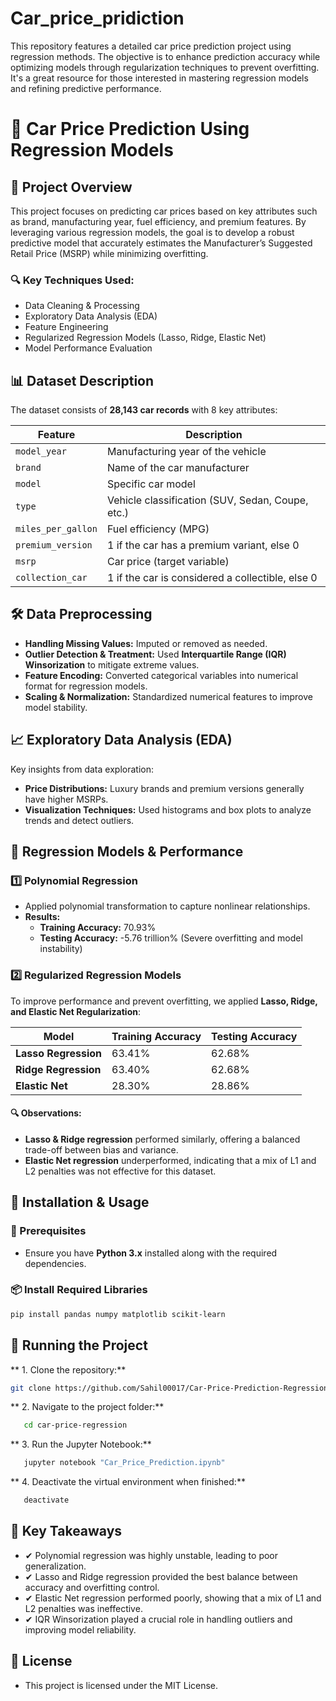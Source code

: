 # Car_price_pridiction
This repository features a detailed car price prediction project using regression methods. The objective is to enhance prediction accuracy while optimizing models through regularization techniques to prevent overfitting. It's a great resource for those interested in mastering regression models and refining predictive performance.

# 🚗 Car Price Prediction Using Regression Models  

## 📌 Project Overview  
This project focuses on predicting car prices based on key attributes such as brand, manufacturing year, fuel efficiency, and premium features. By leveraging various regression models, the goal is to develop a robust predictive model that accurately estimates the Manufacturer’s Suggested Retail Price (MSRP) while minimizing overfitting.  

### 🔍 Key Techniques Used:  
- Data Cleaning & Processing  
- Exploratory Data Analysis (EDA)  
- Feature Engineering  
- Regularized Regression Models (Lasso, Ridge, Elastic Net)  
- Model Performance Evaluation  

## 📊 Dataset Description  
The dataset consists of **28,143 car records** with 8 key attributes:  

| Feature            | Description |
|--------------------|------------|
| `model_year`      | Manufacturing year of the vehicle |
| `brand`           | Name of the car manufacturer |
| `model`           | Specific car model |
| `type`            | Vehicle classification (SUV, Sedan, Coupe, etc.) |
| `miles_per_gallon` | Fuel efficiency (MPG) |
| `premium_version` | 1 if the car has a premium variant, else 0 |
| `msrp`            | Car price (target variable) |
| `collection_car`  | 1 if the car is considered a collectible, else 0 |

## 🛠 Data Preprocessing  
- **Handling Missing Values:** Imputed or removed as needed.  
- **Outlier Detection & Treatment:** Used **Interquartile Range (IQR) Winsorization** to mitigate extreme values.  
- **Feature Encoding:** Converted categorical variables into numerical format for regression models.  
- **Scaling & Normalization:** Standardized numerical features to improve model stability.  

## 📈 Exploratory Data Analysis (EDA)  
Key insights from data exploration:  
- **Price Distributions:** Luxury brands and premium versions generally have higher MSRPs.  
- **Visualization Techniques:** Used histograms and box plots to analyze trends and detect outliers.  

## 🔮 Regression Models & Performance  

### 1️⃣ Polynomial Regression  
- Applied polynomial transformation to capture nonlinear relationships.  
- **Results:**  
  - **Training Accuracy:** 70.93%  
  - **Testing Accuracy:** -5.76 trillion% (Severe overfitting and model instability)  

### 2️⃣ Regularized Regression Models  
To improve performance and prevent overfitting, we applied **Lasso, Ridge, and Elastic Net Regularization**:  

| Model                  | Training Accuracy | Testing Accuracy |
|------------------------|------------------|------------------|
| **Lasso Regression**   | 63.41%           | 62.68%           |
| **Ridge Regression**   | 63.40%           | 62.68%           |
| **Elastic Net**        | 28.30%           | 28.86%           |

#### 🔍 Observations:  
- **Lasso & Ridge regression** performed similarly, offering a balanced trade-off between bias and variance.  
- **Elastic Net regression** underperformed, indicating that a mix of L1 and L2 penalties was not effective for this dataset.  

## 🚀 Installation & Usage  

### 📌 Prerequisites  
- Ensure you have **Python 3.x** installed along with the required dependencies.  

### 📦 Install Required Libraries  
```bash
pip install pandas numpy matplotlib scikit-learn
```
## 🔧 Running the Project
  ** 1. Clone the repository:**
  ```bash
  git clone https://github.com/Sahil00017/Car-Price-Prediction-Regression
  ```
  ** 2. Navigate to the project folder:**
  ```bash
     cd car-price-regression
  ```
  ** 3. Run the Jupyter Notebook:**
  ```bash
     jupyter notebook "Car_Price_Prediction.ipynb"
  ```
  ** 4. Deactivate the virtual environment when finished:**
  ```bash
     deactivate
  ```
 ## 📌 Key Takeaways
- ✔ Polynomial regression was highly unstable, leading to poor generalization.
- ✔ Lasso and Ridge regression provided the best balance between accuracy and overfitting control.
- ✔ Elastic Net regression performed poorly, showing that a mix of L1 and L2 penalties was ineffective.
- ✔ IQR Winsorization played a crucial role in handling outliers and improving model reliability.

## 📜 License
- This project is licensed under the MIT License.


